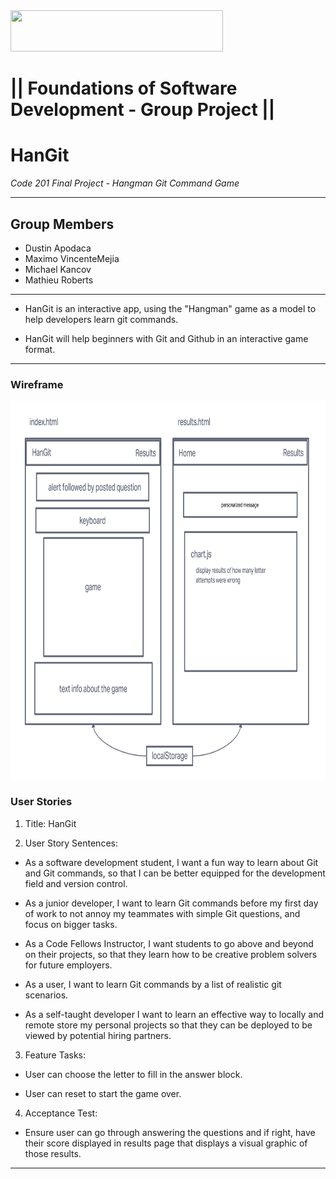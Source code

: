 <img src="https://members-csforall.imgix.net/members/logos/code-fellows-logo-horizontal-2-color-black.png" width="340" height="66">  

# ||  Foundations of Software Development - Group Project ||

# HanGit

*Code 201 Final Project - Hangman Git Command Game*

---

## Group Members

- Dustin Apodaca
- Maximo VincenteMejia
- Michael Kancov
- Mathieu Roberts

___

- HanGit is an interactive app, using the "Hangman" game as a model to help developers learn git commands.

- HanGit will help beginners with Git and Github in an interactive game format.

---

### Wireframe

<img src="./assets/img/hangit-wireframe.png" width="830" height="605" alt="wireframe of application">  

### User Stories

1. Title: HanGit

2. User Story Sentences:

  - As a software development student, I want a fun way to learn about Git and Git commands, so that I can be better equipped for the development field and version control.

  - As a junior developer, I want to learn Git commands before my first day of work to not annoy my teammates with simple Git questions, and focus on bigger tasks.

  - As a Code Fellows Instructor, I want students to go above and beyond on their projects, so that they learn how to be creative problem solvers for future employers.

  - As a user, I want to learn Git commands by a list of realistic git scenarios.

  - As a self-taught developer I want to learn an effective way to locally and remote store my personal projects so that they can be deployed to be viewed by potential hiring partners.

3. Feature Tasks:

- User can choose the letter to fill in the answer block.

- User can reset to start the game over.

4. Acceptance Test:

- Ensure user can go through answering the questions and if right, have their score displayed in results page that displays a visual graphic of those results.

---



